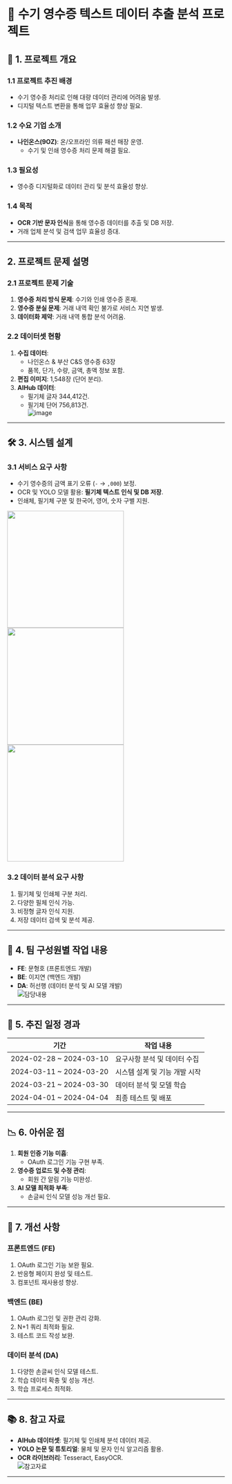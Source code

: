 # 🧾 수기 영수증 텍스트 데이터 추출 분석 프로젝트  

## 📌 1. 프로젝트 개요  

### 1.1 프로젝트 추진 배경  
- 수기 영수증 처리로 인해 대량 데이터 관리에 어려움 발생.  
- 디지털 텍스트 변환을 통해 업무 효율성 향상 필요.  

### 1.2 수요 기업 소개  
- **나인온스(9OZ)**: 온/오프라인 의류 패션 매장 운영.  
  - 수기 및 인쇄 영수증 처리 문제 해결 필요.  

### 1.3 필요성  
- 영수증 디지털화로 데이터 관리 및 분석 효율성 향상.  

### 1.4 목적  
- **OCR 기반 문자 인식**을 통해 영수증 데이터를 추출 및 DB 저장.  
- 거래 업체 분석 및 검색 업무 효율성 증대.  

---

## 2. 프로젝트 문제 설명  

### 2.1 프로젝트 문제 기술  
1. **영수증 처리 방식 문제**: 수기와 인쇄 영수증 혼재.  
2. **영수증 분실 문제**: 거래 내역 확인 불가로 서비스 지연 발생.  
3. **데이터화 제약**: 거래 내역 통합 분석 어려움.  

### 2.2 데이터셋 현황  
1. **수집 데이터**:  
   - 나인온스 & 부산 C&S 영수증 63장  
   - 품목, 단가, 수량, 금액, 총액 정보 포함.  
2. **편집 이미지**: 1,548장 (단어 분리).  
3. **AIHub 데이터**:  
   - 필기체 글자 344,412건.  
   - 필기체 단어 756,813건.  
![image](https://github.com/user-attachments/assets/7b8d7a13-c85d-4a8c-a9a8-944d910edf7f)

---

## 🛠 3. 시스템 설계  

### 3.1 서비스 요구 사항  
- 수기 영수증의 금액 표기 오류 (`-` → `,000`) 보정.  
- OCR 및 YOLO 모델 활용: **필기체 텍스트 인식 및 DB 저장**.  
- 인쇄체, 필기체 구분 및 한국어, 영어, 숫자 구별 지원.  
<img src="https://github.com/user-attachments/assets/365b9d1e-39df-404f-9ac3-0c8c9d0b4466" width="270">
<img src="https://github.com/user-attachments/assets/e27f9cd9-d191-4cc6-b2d0-d33990c65f7d" width="270">
<img src="https://github.com/user-attachments/assets/453f0378-bf98-4eda-9b5f-4dd2adf02829" width="270">

### 3.2 데이터 분석 요구 사항  
1. 필기체 및 인쇄체 구분 처리.  
2. 다양한 필체 인식 가능.  
3. 비정형 글자 인식 지원.  
4. 저장 데이터 검색 및 분석 제공.  

---

## 👥 4. 팀 구성원별 작업 내용  

- **FE**: 문형호 (프론트엔드 개발)  
- **BE**: 이지연 (백엔드 개발)  
- **DA**: 허선행 (데이터 분석 및 AI 모델 개발)  
![담당내용](https://github.com/user-attachments/assets/c69c615b-923b-4834-ae7f-d96571efa84d)

---

## 📅 5. 추진 일정 경과  

| 기간                 | 작업 내용                                   |
|----------------------|--------------------------------------------|
| 2024-02-28 ~ 2024-03-10 | 요구사항 분석 및 데이터 수집               |
| 2024-03-11 ~ 2024-03-20 | 시스템 설계 및 기능 개발 시작             |
| 2024-03-21 ~ 2024-03-30 | 데이터 분석 및 모델 학습                  |
| 2024-04-01 ~ 2024-04-04 | 최종 테스트 및 배포                       |

---

## 📉 6. 아쉬운 점  

1. **회원 인증 기능 미흡**:  
   - OAuth 로그인 기능 구현 부족.  
2. **영수증 업로드 및 수정 관리**:  
   - 회원 간 알림 기능 미완성.  
3. **AI 모델 최적화 부족**:  
   - 손글씨 인식 모델 성능 개선 필요.  

---

## 🔧 7. 개선 사항  

### **프론트엔드 (FE)**  
1. OAuth 로그인 기능 보완 필요.  
2. 반응형 페이지 완성 및 테스트.  
3. 컴포넌트 재사용성 향상.  

### **백엔드 (BE)**  
1. OAuth 로그인 및 권한 관리 강화.  
2. N+1 쿼리 최적화 필요.  
3. 테스트 코드 작성 보완.  

### **데이터 분석 (DA)**  
1. 다양한 손글씨 인식 모델 테스트.  
2. 학습 데이터 확충 및 성능 개선.  
3. 학습 프로세스 최적화.  

---

## 📚 8. 참고 자료  

- **AIHub 데이터셋**: 필기체 및 인쇄체 분석 데이터 제공.  
- **YOLO 논문 및 튜토리얼**: 물체 및 문자 인식 알고리즘 활용.  
- **OCR 라이브러리**: Tesseract, EasyOCR.  
![참고자료](https://github.com/user-attachments/assets/ed598933-1e2e-46bd-af94-f453dc549740)

---
